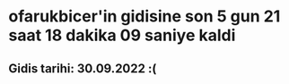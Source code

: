 # ofarukbicer'in gidisine son 5 gun 21 saat 18 dakika 09 saniye kaldi

## Gidis tarihi: 30.09.2022 :(